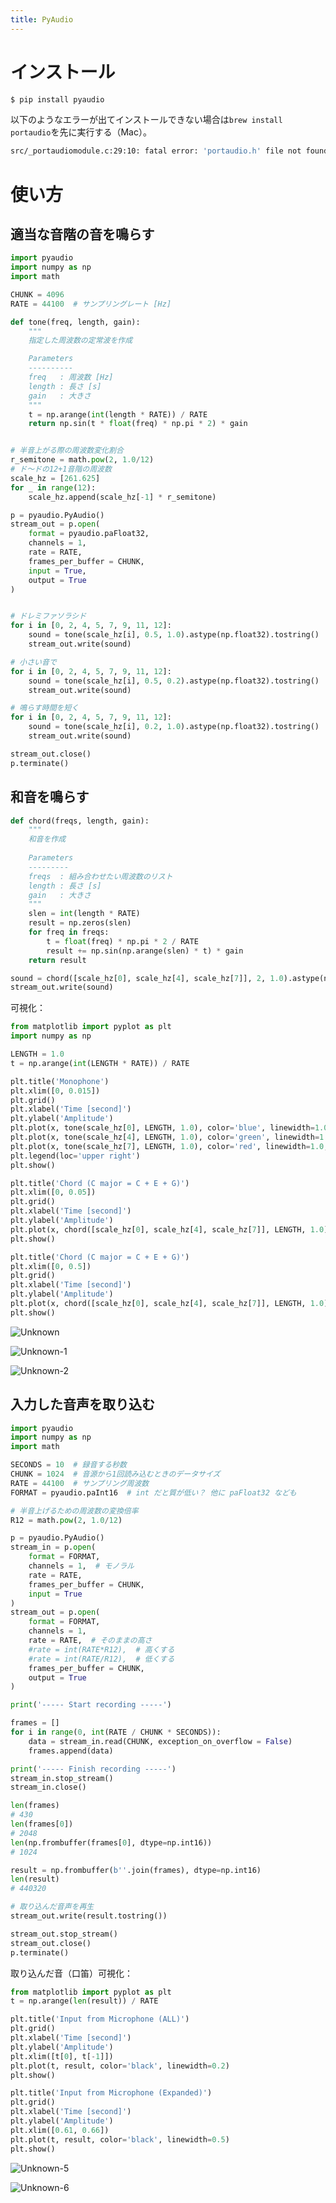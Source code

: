 ```yaml
---
title: PyAudio
---
```


# インストール

```bash
$ pip install pyaudio
```

以下のようなエラーが出てインストールできない場合は`brew install portaudio`を先に実行する（Mac）。

```bash
src/_portaudiomodule.c:29:10: fatal error: 'portaudio.h' file not found
```

# 使い方

## 適当な音階の音を鳴らす

```python
import pyaudio
import numpy as np
import math

CHUNK = 4096
RATE = 44100  # サンプリングレート [Hz]

def tone(freq, length, gain):
    """
    指定した周波数の定常波を作成

    Parameters
    ----------
    freq   : 周波数 [Hz]
    length : 長さ [s]
    gain   : 大きさ
    """
    t = np.arange(int(length * RATE)) / RATE
    return np.sin(t * float(freq) * np.pi * 2) * gain


# 半音上がる際の周波数変化割合
r_semitone = math.pow(2, 1.0/12)
# ド〜ドの12+1音階の周波数
scale_hz = [261.625]
for _ in range(12):
    scale_hz.append(scale_hz[-1] * r_semitone)

p = pyaudio.PyAudio()
stream_out = p.open(
    format = pyaudio.paFloat32,
    channels = 1,
    rate = RATE,
    frames_per_buffer = CHUNK,
    input = True,
    output = True
)


# ドレミファソラシド
for i in [0, 2, 4, 5, 7, 9, 11, 12]:
    sound = tone(scale_hz[i], 0.5, 1.0).astype(np.float32).tostring()
    stream_out.write(sound)

# 小さい音で
for i in [0, 2, 4, 5, 7, 9, 11, 12]:
    sound = tone(scale_hz[i], 0.5, 0.2).astype(np.float32).tostring()
    stream_out.write(sound)

# 鳴らす時間を短く
for i in [0, 2, 4, 5, 7, 9, 11, 12]:
    sound = tone(scale_hz[i], 0.2, 1.0).astype(np.float32).tostring()
    stream_out.write(sound)

stream_out.close()
p.terminate()
```

## 和音を鳴らす

```python
def chord(freqs, length, gain):
    """
    和音を作成
    
    Parameters
    ---------
    freqs  : 組み合わせたい周波数のリスト
    length : 長さ [s]
    gain   : 大きさ
    """
    slen = int(length * RATE)
    result = np.zeros(slen)
    for freq in freqs:
        t = float(freq) * np.pi * 2 / RATE
        result += np.sin(np.arange(slen) * t) * gain
    return result

sound = chord([scale_hz[0], scale_hz[4], scale_hz[7]], 2, 1.0).astype(np.float32).tostring()
stream_out.write(sound)
```

可視化：

```python
from matplotlib import pyplot as plt
import numpy as np

LENGTH = 1.0
t = np.arange(int(LENGTH * RATE)) / RATE

plt.title('Monophone')
plt.xlim([0, 0.015])
plt.grid()
plt.xlabel('Time [second]')
plt.ylabel('Amplitude')
plt.plot(x, tone(scale_hz[0], LENGTH, 1.0), color='blue', linewidth=1.0, label='C')
plt.plot(x, tone(scale_hz[4], LENGTH, 1.0), color='green', linewidth=1.0, label='E')
plt.plot(x, tone(scale_hz[7], LENGTH, 1.0), color='red', linewidth=1.0, label='G')
plt.legend(loc='upper right')
plt.show()

plt.title('Chord (C major = C + E + G)')
plt.xlim([0, 0.05])
plt.grid()
plt.xlabel('Time [second]')
plt.ylabel('Amplitude')
plt.plot(x, chord([scale_hz[0], scale_hz[4], scale_hz[7]], LENGTH, 1.0), color='black', linewidth=1.0)
plt.show()

plt.title('Chord (C major = C + E + G)')
plt.xlim([0, 0.5])
plt.grid()
plt.xlabel('Time [second]')
plt.ylabel('Amplitude')
plt.plot(x, chord([scale_hz[0], scale_hz[4], scale_hz[7]], LENGTH, 1.0), color='black', linewidth=0.5)
plt.show()
```

![Unknown](https://user-images.githubusercontent.com/13412823/75091648-2d8ddc00-55b3-11ea-95cc-614a8dbd2072.png)

![Unknown-1](https://user-images.githubusercontent.com/13412823/75091647-2cf54580-55b3-11ea-877e-b2af722daa0f.png)

![Unknown-2](https://user-images.githubusercontent.com/13412823/75091645-2a92eb80-55b3-11ea-892b-573d3b9cce8c.png)


## 入力した音声を取り込む

```python
import pyaudio
import numpy as np
import math

SECONDS = 10  # 録音する秒数
CHUNK = 1024  # 音源から1回読み込むときのデータサイズ
RATE = 44100  # サンプリング周波数
FORMAT = pyaudio.paInt16  # int だと質が低い？ 他に paFloat32 なども

# 半音上げるための周波数の変換倍率
R12 = math.pow(2, 1.0/12)

p = pyaudio.PyAudio()
stream_in = p.open(
    format = FORMAT,
    channels = 1,  # モノラル
    rate = RATE,
    frames_per_buffer = CHUNK,
    input = True
)
stream_out = p.open(
    format = FORMAT,
    channels = 1,
    rate = RATE,  # そのままの高さ
    #rate = int(RATE*R12),  # 高くする
    #rate = int(RATE/R12),  # 低くする
    frames_per_buffer = CHUNK,
    output = True
)

print('----- Start recording -----')

frames = []
for i in range(0, int(RATE / CHUNK * SECONDS)):
    data = stream_in.read(CHUNK, exception_on_overflow = False)
    frames.append(data)

print('----- Finish recording -----')
stream_in.stop_stream()
stream_in.close()

len(frames)
# 430
len(frames[0])
# 2048
len(np.frombuffer(frames[0], dtype=np.int16))
# 1024

result = np.frombuffer(b''.join(frames), dtype=np.int16)
len(result)
# 440320

# 取り込んだ音声を再生
stream_out.write(result.tostring())

stream_out.stop_stream()
stream_out.close()
p.terminate()
```

取り込んだ音（口笛）可視化：

```python
from matplotlib import pyplot as plt
t = np.arange(len(result)) / RATE

plt.title('Input from Microphone (ALL)')
plt.grid()
plt.xlabel('Time [second]')
plt.ylabel('Amplitude')
plt.xlim([t[0], t[-1]])
plt.plot(t, result, color='black', linewidth=0.2)
plt.show()

plt.title('Input from Microphone (Expanded)')
plt.grid()
plt.xlabel('Time [second]')
plt.ylabel('Amplitude')
plt.xlim([0.61, 0.66])
plt.plot(t, result, color='black', linewidth=0.5)
plt.show()
```

![Unknown-5](https://user-images.githubusercontent.com/13412823/75104308-231f2100-564b-11ea-8b51-521e5998644f.png)

![Unknown-6](https://user-images.githubusercontent.com/13412823/75104307-21555d80-564b-11ea-976b-e122bb6003cc.png)
